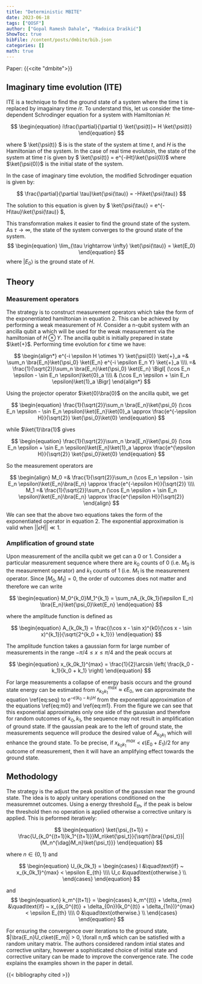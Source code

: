 ```yaml
---
title: "Deterministic MBITE"
date: 2023-06-18
tags: ["QOSF"]
author: ["Gopal Ramesh Dahale", "Radoica Draškić"]
ShowToc: true
bibFile: /content/posts/dmbite/bib.json
categories: []
math: true
---
```


Paper: {{<cite "dmbite">}}

## Imaginary time evolution (ITE)

ITE is a technique to find the ground state of a system where the time t is replaced by imagainary time $i\tau$. To understand this, let us consider the time-dependent Schrodinger equation for a system with Hamiltonian $H$:

$$
\begin{equation}
    i\frac{\partial}{\partial t} \ket{\psi(t)}= H \ket{\psi(t)}
\end{equation}
$$

where $ \ket{\psi(t)} $ is is the state of the system at time $t$, and $H$ is the Hamiltonian of the system. In the case of real time evolutoin, the state of the system at time $t$ is given by $ \ket{\psi(t)} = e^{-iHt}\ket{\psi(0)}$ where $\ket{\psi(0)}$ is the initial state of the system.

In the case of imaginary time evolution, the modified Schrodinger equation is given by:

$$ \frac{\partial}{\partial \tau}\ket{\psi(\tau)} = -H\ket{\psi(\tau)} $$

The solution to this equation is given by $ \ket{\psi(\tau)} = e^{-H\tau}\ket{\psi(\tau)} $,

This transfomration makes it easier to find the ground state of the system. As $\tau \rightarrow \infty$, the state of the system converges to the ground state of the system.
$$
\begin{equation}
    \lim_{\tau \rightarrow \infty} \ket{\psi(\tau)} = \ket{E_0}
\end{equation}
$$
where $\vert E_0\rangle$ is the ground state of $H$.

## Theory
### Measurement operators
The strategy is to construct measurement operators which take the form of the exponentiated hamiltonian in equation 2. This can be achieved by performing a weak measurement of $H$. Consider a n-qubit system with an ancilla qubit a which will be used for the weak measurement via the hamiltonian of $H \otimes Y$. The ancilla qubit is initially prepared in state $\ket{+}$. Performing time evolution for $\epsilon$ time we have:

$$
\begin{align*}
e^{-i \epsilon H \otimes Y} \ket{\psi(0)} \ket{+}_a =& \sum_n \bra{E_n}\ket{\psi_0} \ket{E_n} e^{-i \epsilon E_n Y} \ket{+}_a \\\\
=& \frac{1}{\sqrt{2}}\sum_n \bra{E_n}\ket{\psi_0} \ket{E_n} \Bigl[ (\cos E_n \epsilon - \sin E_n \epsilon)\ket{0}_a \\\\
& (\cos E_n \epsilon + \sin E_n \epsilon)\ket{1}_a \Bigr]
\end{align*}
$$

Using the projector operator $\ket{0}\bra{0}$ on the ancilla qubit, we get

$$
\begin{equation}
    \frac{1}{\sqrt{2}}\sum_n \bra{E_n}\ket{\psi_0} (\cos E_n \epsilon - \sin E_n \epsilon)\ket{E_n}\ket{0}_a \approx \frac{e^{-\epsilon H}}{\sqrt{2}} \ket{\psi_0}\ket{0}
\end{equation}
$$

while $\ket{1}\bra{1}$ gives

$$
\begin{equation}
    \frac{1}{\sqrt{2}}\sum_n \bra{E_n}\ket{\psi_0} (\cos E_n \epsilon + \sin E_n \epsilon)\ket{E_n}\ket{1}_a \approx \frac{e^{\epsilon H}}{\sqrt{2}} \ket{\psi_0}\ket{0}
\end{equation}
$$

So the measurement operators are

$$
\begin{align}
    M_0 =& \frac{1}{\sqrt{2}}\sum_n (\cos E_n \epsilon - \sin E_n \epsilon)\ket{E_n}\bra{E_n} \approx \frac{e^{-\epsilon H}}{\sqrt{2}} \\\\
    M_1 =& \frac{1}{\sqrt{2}}\sum_n (\cos E_n \epsilon + \sin E_n \epsilon)\ket{E_n}\bra{E_n} \approx \frac{e^{\epsilon H}}{\sqrt{2}}
\end{align}
$$

We can see that the above two equations takes the form of the exponentiated operator in equation 2. The exponential approximation is valid when $||\epsilon H|| \ll 1$.

### Amplification of ground state

Upon measurement of the ancilla qubit we get can a 0 or 1. Consider a particular measurement sequence where there are $k_0$ counts of 0 (i.e. $M_0$ is the measurement operator) and $k_1$ counts of 1 (i.e. $M_1$ is the measurement operator. Since $[M_0, M_1] = 0$, the order of outcomes does not matter and therefore we can write

$$
\begin{equation}
    M_0^{k_0}M_1^{k_1} = \sum_nA_{k_0k_1}(\epsilon E_n) \bra{E_n}\ket{\psi_0}\ket{E_n}
\end{equation}
$$

where the amplitude function is defined as

$$
\begin{equation}
    A_{k_0k_1} = \frac{(\cos x - \sin x)^{k0}(\cos x - \sin x)^{k_1}}{\sqrt{2^{k_0 + k_1}}}
\end{equation}
$$

The amplitude function takes a gaussian form for large number of measurements in the range $-\pi/4 \leq x \leq \pi/4$ and the peak occurs at

$$
\begin{equation}
    x_{k_0k_1}^{max} = \frac{1}{2}\arcsin \left( \frac{k_0 - k_1}{k_0 + k_1} \right)
\end{equation}
$$

For large measurements a collapse of energy basis occurs and the ground state energy can be estimated from $x_{k_0k_1}^{max} \approx \epsilon E_0$, we can approximate the equation \ref{eq:seq} to $e^{-\epsilon(k_0 - k_1)H}$ from the exponential approximation of the equations \ref{eq:m0} and \ref{eq:m1}. From the figure we can see that this exponential approximates only one side of the gaussian and therefore for random outcomes of $k_0, k_1$, the sequence may not result in amplification of ground state.
If the gaussian peak are to the left of ground state, the measurements sequence will produce the desired value of $A_{k_0k_1}$ which will enhance the ground state. To be precise, if $x_{k_0k_1}^{max} < \epsilon (E_0 + E_1)/2$ for any outcome of measurement, then it will have an amplifying effect towards the ground state.

## Methodology
 The strategy is the adjust the peak position of the gaussian near the ground state. The idea is to apply unitary operations conditioned on the measuremnet outcomes. Using a energy threshold $E_{th}$, if the peak is below the threshold then no operation is applied otherwise a corrective unitary is applied. This is peformed iteratively:

$$
 \begin{equation}
     \ket{\psi_{t+1}} = \frac{U_{k_0^{(t+1)}k_1^{(t+1)}}M_n\ket{\psi_t}}{\sqrt{\bra{{\psi_t}}|{M_n^{\dag}M_n}\ket{\psi_t}}}
 \end{equation}
$$

where $n\in \{0,1\}$ and

$$
\begin{equation}
    U_{k_0k_1} =
     \begin{cases}
       I &\quad\text{if} ~ x_{k_0k_1}^{max} < \epsilon E_{th} \\\\
       U_c &\quad\text{otherwise.} \\
     \end{cases}
\end{equation}
$$

and
$$
\begin{equation}
    k_m^{(t+1)} =
     \begin{cases}
       k_m^{(t)} + \delta_{mn} &\quad\text{if} ~ x_{(k_0^{(t)} + \delta_{0n})(k_0^{(t)}  + \delta_{1n})}^{max} < \epsilon E_{th} \\\\
       0 &\quad\text{otherwise.} \\
     \end{cases}
\end{equation}
$$

For ensuring the convergence over iterations to the ground state, $|\bra{E_n}U_c\ket{E_m}| > 0, \forall n,m$ which can be satisfied with a random unitary matrix. The authors considered random intial states and corrective unitary, however a sophisticated choice of initial state and corrective unitary can be made to improve the convergence rate. The code explains the examples shown in the paper in detail.

{{< bibliography cited >}}